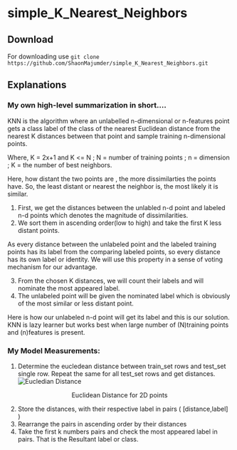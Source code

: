 # simple_K_Nearest_Neighbors 
## Download 
For downloading use 
       `git clone https://github.com/ShaonMajumder/simple_K_Nearest_Neighbors.git` 
## Explanations
### My own high-level summarization in short....
KNN is the algorithm where an unlabelled n-dimensional or n-features
 point gets a class label of the class of the nearest Euclidean
 distance from the nearest K distances between that point and sample training n-dimensional
 points.

Where, K = 2x+1 and K <= N ; N = number of training points ; n = dimension ; K = the number of best neighbors.

Here, how distant the two points are , the more dissimilarties the points have.
So, the least distant or nearest the neighbor is, the most likely it is similar.
1. First, we get the distances between the unlabled n-d point and labeled n-d points which denotes the magnitude of dissimilarities.
2. We sort them in ascending order(low to high) and take the first K less distant points.

 As every distance between the unlabeled point and the labeled training points has its label from the comparing labeled points,
 so every distance has its own label or identity. We will use this property in a sense of voting mechanism for our advantage.

3. From the chosen K distances, we will count their labels and will nominate the most appeared label.
4. The unlabeled point will be given the nominated label which is obviously of the most similar or less distant point.

Here is how our unlabeled n-d point will get its label and this is our solution.
KNN is lazy learner but works best when large number of (N)training points and (n)features is present.




### My Model Measurements:

1. Determine the eucledean distance between train_set rows and test_set single row. Repeat the same for all test_set rows 
and get distances.
![Eucledian Distance](https://github.com/ShaonMajumder/simple_K_Nearest_Neighbors/blob/master/pics/knn.png)
<p align="center">Euclidean Distance for 2D points</p>

2. Store the distances, with their respective label in pairs ( [distance,label] )
3. Rearrange the pairs in ascending order by their distances
4. Take the first k numbers pairs and check the most appeared label in pairs. That is the Resultant label or class.
